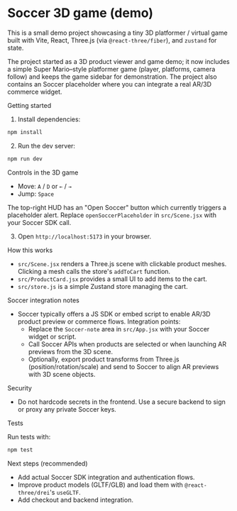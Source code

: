 # Soccer 3D game (demo)

This is a small demo project showcasing a tiny 3D platformer / virtual game built with Vite, React, Three.js (via `@react-three/fiber`), and `zustand` for state.

The project started as a 3D product viewer and game demo; it now includes a simple Super Mario–style platformer game (player, platforms, camera follow) and keeps the game sidebar for demonstration. The project also contains an Soccer placeholder where you can integrate a real AR/3D commerce widget.

Getting started

1. Install dependencies:

```powershell
npm install
```

2. Run the dev server:

```powershell
npm run dev
```

Controls in the 3D game

- Move: `A` / `D` or `←` / `→`
- Jump: `Space`

The top-right HUD has an "Open Soccer" button which currently triggers a placeholder alert. Replace `openSoccerPlaceholder` in `src/Scene.jsx` with your Soccer SDK call.

3. Open `http://localhost:5173` in your browser.

How this works

- `src/Scene.jsx` renders a Three.js scene with clickable product meshes. Clicking a mesh calls the store's `addToCart` function.
- `src/ProductCard.jsx` provides a small UI to add items to the cart.
- `src/store.js` is a simple Zustand store managing the cart.

Soccer integration notes

- Soccer typically offers a JS SDK or embed script to enable AR/3D product preview or commerce flows. Integration points:
  - Replace the `Soccer-note` area in `src/App.jsx` with your Soccer widget or script.
  - Call Soccer APIs when products are selected or when launching AR previews from the 3D scene.
  - Optionally, export product transforms from Three.js (position/rotation/scale) and send to Soccer to align AR previews with 3D scene objects.

Security

- Do not hardcode secrets in the frontend. Use a secure backend to sign or proxy any private Soccer keys.

Tests

Run tests with:

```powershell
npm test
```

Next steps (recommended)

- Add actual Soccer SDK integration and authentication flows.
- Improve product models (GLTF/GLB) and load them with `@react-three/drei`'s `useGLTF`.
- Add checkout and backend integration.
